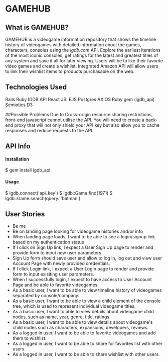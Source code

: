 # GAMEHUB 

## What is GAMEHUB?
GAMEHUB is a videogame information repository that shows the timeline history of videogames with detailed information about
the games, characters, consoles using the *igdb.com* API. Explore the earliest iterations of the most iconic consoles, get
ratings for the latest and greatest titles of any system and save it all for later viewing. Users will be to like their 
favorite video games and create a wishlist. Integrated Amazon API will allow users to link their wishlist items to products
purchasable on the web.

## Technologies Used
Rails
Ruby
IGDB API
React
JS: EJS
Postgres
AXIOS
Ruby gem (igdb_api)
Semiotics
D3

##Possible Problems
Due to Cross-origin resource sharing restrictions, front-end javascript cannot utilise the API. You will need to 
create a back-end proxy that will not only shield your API key but also allow you to cache responses and reduce 
requests to the API.

## API Info

#### Installation 
$ gem install igdb_api

#### Usage
$ Igdb.connect('api_key')
$ Igdb::Game.find(1971)
$ Igdb::Game.search(query: 'batman')

## User Stories
>
  - Be me
  - Be on landing page looking for videogame histories and/or info
  - When landing page loads, I want to be able to see a login/signup link based on my authentication status
  - If I click on Sign Up link, I expect a User Sign Up page to render and provide form to input new user parameters.
  - Sign Up form should save user and allow to log in, log out and view user Account Page with newly provided credentials.
  - If I click Login link, I expect a User LogIn page to render and provide form to input exisiting user parameters.
  - When I successfully login, I expect to have access to User Account Page and be able to favorite videogames.
  - As a basic user, I want to be able to view timeline history of videogames separated by console/company.
  - As a basic user, I want to be able to view a child element of the console tree, which is used to represent individual
    videogame titles.
  - As a basic user, I want to able to view details about videogame child nodes, such as name, year, genre, title, ratings.
  - As a basic user, I want to be able to view details about videogame's child nodes such as characters, expansions, developers,
    reviews.
  - As a logged in user, I want to be able to favorite videogames and add them to wishlist.
  - As a logged in user, I want to be able to share for favorites list with other users.
  - As a logged in user, I want to be able to share wishlist with other users.


